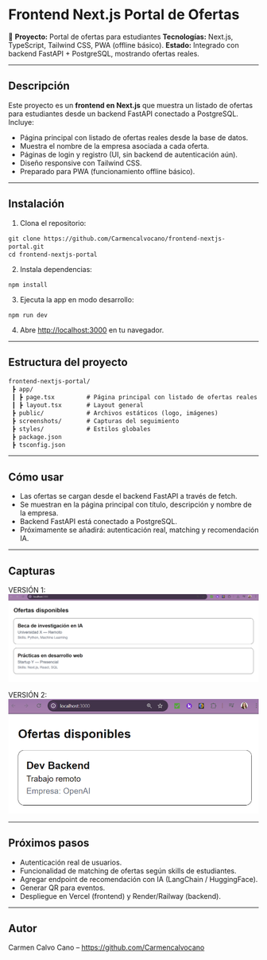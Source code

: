 # Frontend Next.js Portal de Ofertas

🚀 **Proyecto:** Portal de ofertas para estudiantes
**Tecnologías:** Next.js, TypeScript, Tailwind CSS, PWA (offline básico).
**Estado:** Integrado con backend FastAPI + PostgreSQL, mostrando ofertas reales.

---

## Descripción

Este proyecto es un **frontend en Next.js** que muestra un listado de ofertas para estudiantes desde un backend FastAPI conectado a PostgreSQL.
Incluye:

* Página principal con listado de ofertas reales desde la base de datos.
* Muestra el nombre de la empresa asociada a cada oferta.
* Páginas de login y registro (UI, sin backend de autenticación aún).
* Diseño responsive con Tailwind CSS.
* Preparado para PWA (funcionamiento offline básico).

---

## Instalación

1. Clona el repositorio:

```
git clone https://github.com/Carmencalvocano/frontend-nextjs-portal.git
cd frontend-nextjs-portal
```

2. Instala dependencias:

```
npm install
```

3. Ejecuta la app en modo desarrollo:

```
npm run dev
```

4. Abre [http://localhost:3000](http://localhost:3000) en tu navegador.

---

## Estructura del proyecto

```
frontend-nextjs-portal/
 ┣ app/
 ┃ ┣ page.tsx         # Página principal con listado de ofertas reales
 ┃ ┣ layout.tsx       # Layout general
 ┣ public/            # Archivos estáticos (logo, imágenes)
 ┣ screenshots/       # Capturas del seguimiento
 ┣ styles/            # Estilos globales
 ┣ package.json
 ┣ tsconfig.json
```

---

## Cómo usar

* Las ofertas se cargan desde el backend FastAPI a través de fetch.
* Se muestran en la página principal con título, descripción y nombre de la empresa.
* Backend FastAPI está conectado a PostgreSQL.
* Próximamente se añadirá: autenticación real, matching y recomendación IA.

---

## Capturas

VERSIÓN 1:
![Listado de ofertas](screenshots/Version1_Show_offers_basic_2025-09-30.png)

VERSIÓN 2:
![Listado de ofertas CONEXIÓN CON API](screenshots/Version2_Show_offers_basic_2025-10-01.png)


---

## Próximos pasos

* Autenticación real de usuarios.
* Funcionalidad de matching de ofertas según skills de estudiantes.
* Agregar endpoint de recomendación con IA (LangChain / HuggingFace).
* Generar QR para eventos.
* Despliegue en Vercel (frontend) y Render/Railway (backend).

---

## Autor

Carmen Calvo Cano – https://github.com/Carmencalvocano
